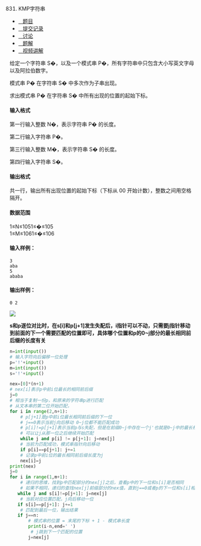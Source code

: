 831. KMP字符串

-   [   题目](https://www.acwing.com/problem/content/description/833/)
-   [   提交记录](https://www.acwing.com/problem/content/submission/833/)
-   [   讨论](https://www.acwing.com/problem/content/discussion/index/833/1/)
-   [   题解](https://www.acwing.com/problem/content/solution/833/1/)
-   [   视频讲解](https://www.acwing.com/problem/content/video/833/)

  


给定一个字符串 S�，以及一个模式串 P�，所有字符串中只包含大小写英文字母以及阿拉伯数字。

模式串 P� 在字符串 S� 中多次作为子串出现。

求出模式串 P� 在字符串 S� 中所有出现的位置的起始下标。

#### 输入格式

第一行输入整数 N�，表示字符串 P� 的长度。

第二行输入字符串 P�。

第三行输入整数 M�，表示字符串 S� 的长度。

第四行输入字符串 S�。

#### 输出格式

共一行，输出所有出现位置的起始下标（下标从 00 开始计数），整数之间用空格隔开。

#### 数据范围

1≤N≤1051≤�≤105  
1≤M≤1061≤�≤106

#### 输入样例：

```
3
aba
5
ababa
```

#### 输出样例：

```
0 2
```

![](https://p1-juejin.byteimg.com/tos-cn-i-k3u1fbpfcp/442d1ab3ea404939be9f4b3a75a90518~tplv-k3u1fbpfcp-watermark.image)

**s和p逐位对比时，在s[i]和p[j+1]发生失配后，i指针可以不动，只需要j指针移动到前面的下一个需要匹配的位置即可，具体哪个位置和p的0~j部分的最长相同前后缀的长度有关**
```py
n=int(input())
# 输入字符向后偏移一位处理
p='!'+input()
m=int(input())
s='!'+input()

nex=[0]*(n+1)
# nex[i]表示p中前i位最长的相同前后缀 
j=0
# 相当于复制一份p，和原来的字符串p进行匹配
# 从文本串的第二位开始匹配，
for i in range(2,n+1):
    # p[j+1]是p中前i位最长相同前后缀的下一位
    # j==0表示当前j向后移动 0~j位都不能匹配成功
    # p[i]!=p[j+1]表示当前p与s失配，但是在前缀0~j中存在一个j'也就是0~j中的最长相同前后缀
    # 可以让j从那一位之后继续开始匹配
    while j and p[i] != p[j+1]: j=nex[j]
    # 当前为匹配成功，模式串指针向后移动
    if p[i]==p[j+1]: j+=1
    # 记录p中前i位的最长相同前后缀长度为j
    nex[i]=j
print(nex)
j=0
for i in range(1,m+1):
    # 递归的思维，找到p中匹配部分的nex[j]之后，查看p中的下一位和s[i]是否相同
    # 如果不相同，递归的查找nex[j]前缀部分的nex值，直到j==0或者p的下一位和s[i]相同
   while j and s[i]!=p[j+1]: j=nex[j]
    # 当前对应位置匹配，j向后移动一位  
   if s[i]==p[j+1]: j+=1
    # 匹配到最后一位，输出结果
   if j==n:
       # 模式串的位置 = 末尾的下标 + 1 - 模式串长度
       print(i-n,end=' ')
        # j跳到下一个匹配的位置
       j=nex[j]
       